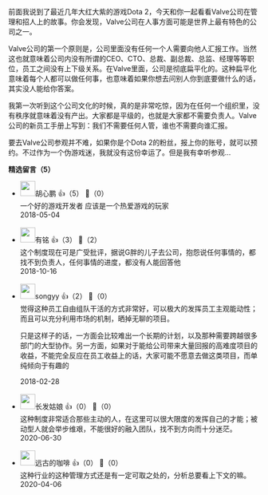 前面我说到了最近几年大红大紫的游戏Dota 2，今天和你一起看看Valve公司在管理和招人上的故事。你会发现，Valve公司在人事方面可能是世界上最有特色的公司之一。

Valve公司的第一个原则是，公司里面没有任何一个人需要向他人汇报工作。当然这也就意味着公司内没有所谓的CEO、CTO、总裁、副总裁、总监、经理等等职位，员工之间没有上下级关系。在Valve里面，公司是彻底扁平化的。这种扁平化意味着每个人都可以做任何事，也意味着如果你想去问别人你到底要做什么的话，其实没人能给你答案。

我第一次听到这个公司文化的时候，真的是非常吃惊，因为在任何一个组织里，没有秩序就意味着没有产出。大家都是平级的，也就是大家都不需要负责人。Valve公司的新员工手册上写到：我们不需要任何人管，谁也不需要向谁汇报。

要去Valve公司参观并不难，如果你是个Dota 2的粉丝，报上你的账号，就可以预约。不过作为一个伪游戏迷，我就没有这份幸运了。但是我有幸听参观...
<div><strong>精选留言（5）</strong></div><ul>
<li><img src="https://static001.geekbang.org/account/avatar/00/10/3f/bb/af9a920c.jpg" width="30px"><span>胡心鹏</span> 👍（5） 💬（0）<div>一个好的游戏开发者 应该是一个热爱游戏的玩家</div>2018-05-04</li><br/><li><img src="http://thirdwx.qlogo.cn/mmopen/vi_32/3XbCueYYVWTiclv8T5tFpwiblOxLphvSZxL4ujMdqVMibZnOiaFK2C5nKRGv407iaAsrI0CDICYVQJtiaITzkjfjbvrQ/132" width="30px"><span>有铭</span> 👍（3） 💬（2）<div>这个制度现在可是广受批评，据说G胖的儿子去公司，抱怨说任何事情的，都找不到负责人，任何事情的进度，都没有人能回答他</div>2018-10-16</li><br/><li><img src="https://static001.geekbang.org/account/avatar/00/0f/5e/61/985f3eb7.jpg" width="30px"><span>songyy</span> 👍（2） 💬（0）<div>觉得这种员工自由组队干活的方式非常好，可以极大的发挥员工主观能动性；而且可以充分利用市场的机制，晒掉无聊的项目。

只是这样子的话，一方面会比较难出一个长期的计划，以及那种需要跨越很多部门的大型协作。另一方面，如果对于能给公司带来大量回报的高难度项目的收益，不能完全反应在员工收益上的话，大家可能不愿意去做这类项目，而单纯倾向于有趣的</div>2018-02-28</li><br/><li><img src="http://thirdwx.qlogo.cn/mmopen/vi_32/Q0j4TwGTfTKcqnTRJ8rcoHEMBKNc2aZBnNy7ByTK1v2U3nmgYPbODiahs7ePd9VZy37ySAfsPZFQ0MzUicCsLUVA/132" width="30px"><span>长发姑娘</span> 👍（0） 💬（0）<div>这种制度非常适合那些主动的人，在这里可以很大限度的发挥自己的才能；被动型人就会举步维艰，不能很好的融入团队，找不到方向而十分迷茫。</div>2020-06-30</li><br/><li><img src="https://static001.geekbang.org/account/avatar/00/10/dc/64/5b4a066b.jpg" width="30px"><span>远古的咖啡</span> 👍（0） 💬（0）<div>这种行业的这种管理方式还是有一定可取之处的，分析总要看上下文的嘛。</div>2020-04-06</li><br/>
</ul>